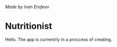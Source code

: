 ###### Made by _Ivan Erofeev_
# Nutritionist

Hello. The app is currentrly in a proccess of creating.
